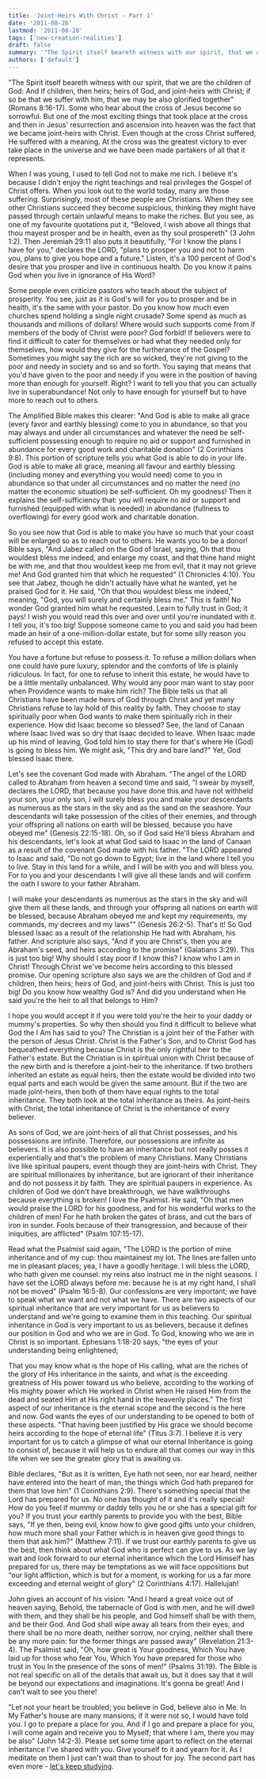 ```yaml
---
title: 'Joint-Heirs With Christ - Part 1'
date: '2011-08-26'
lastmod: '2011-08-28'
tags: ['new-creation-realities']
draft: false
summary: '"The Spirit itself beareth witness with our spirit, that we are the children of God: And if children, then heirs; heirs of God, and joint-heirs with Christ; if so be that we suffer with him, that we may be also glorified together" (Romans 8:16-17)'
authors: ['default']
---
```


"The Spirit itself beareth witness with our spirit, that we are the children of God: And if children, then heirs; heirs of God, and joint-heirs with Christ; if so be that we suffer with him, that we may be also glorified together" (Romans 8:16-17). Some who hear about the cross of Jesus become so sorrowful. But one of the most exciting things that took place at the cross and then in Jesus' resurrection and ascension into heaven was the fact that we became joint-heirs with Christ. Even though at the cross Christ suffered, He suffered with a meaning. At the cross was the greatest victory to ever take place in the universe and we have been made partakers of all that it represents.

When I was young, I used to tell God not to make me rich. I believe it's because I didn't enjoy the right teachings and real privileges the Gospel of Christ offers. When you look out to the world today, many are those suffering. Surprisingly, most of these people are Christians. When they see other Christians succeed they become suspicious, thinking they might have passed through certain unlawful means to make the riches. But you see, as one of my favourite quotations put it, "Beloved, I wish above all things that thou mayest prosper and be in health, even as thy soul prospereth" (3 John 1:2). Then Jeremiah 29:11 also puts it beautifully, "For I know the plans I have for you," declares the LORD, "plans to prosper you and not to harm you, plans to give you hope and a future." Listen, it's a 100 percent of God's desire that you prosper and live in continuous health. Do you know it pains God when you live in ignorance of His Word?

Some people even criticize pastors who teach about the subject of prosperity. You see, just as it is God's will for you to prosper and be in health, it's the same with your pastor. Do you know how much even churches spend holding a single night crusade? Some spend as much as thousands and millions of dollars! Where would such supports come from if members of the body of Christ were poor? God forbid! If believers were to find it difficult to cater for themselves or had what they needed only for themselves, how would they give for the furtherance of the Gospel? Sometimes you might say the rich are so wicked, they're not giving to the poor and needy in society and so and so forth. You saying that means that you'd have given to the poor and needy if you were in the position of having more than enough for yourself. Right? I want to tell you that you can actually live in superabundance! Not only to have enough for yourself but to have more to reach out to others.

The Amplified Bible makes this clearer: "And God is able to make all grace (every favor and earthly blessing) come to you in abundance, so that you may always and under all circumstances and whatever the need be self-sufficient possessing enough to require no aid or support and furnished in abundance for every good work and charitable donation" (2 Corinthians 9:8). This portion of scripture tells you what God is able to do in your life. God is able to make all grace, meaning all favour and earthly blessing (including money and everything you would need) come to you in abundance so that under all circumstances and no matter the need (no matter the economic situation) be self-sufficient. Oh my goodness! Then it explains the self-sufficiency that: you will require no aid or support and furnished (equipped with what is needed) in abundance (fullness to overflowing) for every good work and charitable donation.

So you see now that God is able to make you have so much that your coast will be enlarged so as to reach out to others. He wants you to be a donor! Bible says, "And Jabez called on the God of Israel, saying, Oh that thou wouldest bless me indeed, and enlarge my coast, and that thine hand might be with me, and that thou wouldest keep me from evil, that it may not grieve me! And God granted him that which he requested" (1 Chronicles 4:10). You see that Jabez, though he didn't actually have what he wanted, yet he praised God for it. He said, "Oh that thou wouldest bless me indeed," meaning, "God, you will surely and certainly bless me." This is faith! No wonder God granted him what he requested. Learn to fully trust in God; it pays! I wish you would read this over and over until you're inundated with it. I tell you, it's too big! Suppose someone came to you and said you had been made an heir of a one-million-dollar estate, but for some silly reason you refused to accept this estate.

You have a fortune but refuse to possess it. To refuse a million dollars when one could have pure luxury, splendor and the comforts of life is plainly ridiculous. In fact, for one to refuse to inherit this estate, he would have to be a little mentally unbalanced. Why would any poor man want to stay poor when Providence wants to make him rich? The Bible tells us that all Christians have been made heirs of God through Christ and yet many Christians refuse to lay hold of this reality by faith. They choose to stay spiritually poor when God wants to make them spiritually rich in their experience. How did Isaac become so blessed? See, the land of Canaan where Isaac lived was so dry that Isaac decided to leave. When Isaac made up his mind of leaving, God told him to stay there for that's where He (God) is going to bless him. We might ask, "This dry and bare land?" Yet, God blessed Isaac there.

Let's see the covenant God made with Abraham. "The angel of the LORD called to Abraham from heaven a second time and said, "I swear by myself, declares the LORD, that because you have done this and have not withheld your son, your only son, I will surely bless you and make your descendants as numerous as the stars in the sky and as the sand on the seashore. Your descendants will take possession of the cities of their enemies, and through your offspring all nations on earth will be blessed, because you have obeyed me" (Genesis 22:15-18). Oh, so if God said He'll bless Abraham and his descendants, let's look at what God said to Isaac in the land of Canaan as a result of the covenant God made with his father. "The LORD appeared to Isaac and said, "Do not go down to Egypt; live in the land where I tell you to live. Stay in this land for a while, and I will be with you and will bless you. For to you and your descendants I will give all these lands and will confirm the oath I swore to your father Abraham.

I will make your descendants as numerous as the stars in the sky and will give them all these lands, and through your offspring all nations on earth will be blessed, because Abraham obeyed me and kept my requirements, my commands, my decrees and my laws"" (Genesis 26:2-5). That's it! So God blessed Isaac as a result of the relationship He had with Abraham, his father. And scripture also says, "And if you are Christ's, then you are Abraham's seed, and heirs according to the promise" (Galatians 3:29). This is just too big! Why should I stay poor if I know this? I know who I am in Christ! Through Christ we've become heirs according to this blessed promise. Our opening scripture also says we are the children of God and if children, then heirs; heirs of God, and joint-heirs with Christ. This is just too big! Do you know how wealthy God is? And did you understand when He said you're the heir to all that belongs to Him?

I hope you would accept it if you were told you're the heir to your daddy or mummy's properties. So why then should you find it difficult to believe what God the I Am has said to you? The Christian is a joint heir of the Father with the person of Jesus Christ. Christ is the Father's Son, and to Christ God has bequeathed everything because Christ is the only rightful heir to the Father's estate. But the Christian is in spiritual union with Christ because of the new birth and is therefore a joint-heir to the inheritance. If two brothers inherited an estate as equal heirs, then the estate would be divided into two equal parts and each would be given the same amount. But if the two are made joint-heirs, then both of them have equal rights to the total inheritance. They both look at the total inheritance as theirs. As joint-heirs with Christ, the total inheritance of Christ is the inheritance of every believer.

As sons of God, we are joint-heirs of all that Christ possesses, and his possessions are infinite. Therefore, our possessions are infinite as believers. It is also possible to have an inheritance but not really posses it experientially and that's the problem of many Christians. Many Christians live like spiritual paupers, event though they are joint-heirs with Christ. They are spiritual millionaires by inheritance, but are ignorant of their inheritance and do not possess it by faith. They are spiritual paupers in experience. As children of God we don't have breakthrough, we have walkthroughs because everything is broken! I love the Psalmist. He said, "Oh that men would praise the LORD for his goodness, and for his wonderful works to the children of men! For he hath broken the gates of brass, and cut the bars of iron in sunder. Fools because of their transgression, and because of their iniquities, are afflicted" (Psalm 107:15-17).

Read what the Psalmist said again, "The LORD is the portion of mine inheritance and of my cup: thou maintainest my lot. The lines are fallen unto me in pleasant places; yea, I have a goodly heritage. I will bless the LORD, who hath given me counsel: my reins also instruct me in the night seasons. I have set the LORD always before me: because he is at my right hand, I shall not be moved" (Psalm 16:5-8). Our confessions are very important; we have to speak what we want and not what we have. There are two aspects of our spiritual inheritance that are very important for us as believers to understand and we're going to examine them in this teaching. Our spiritual inheritance in God is very important to us as believers, because it defines our position in God and who we are in God. To God, knowing who we are in Christ is so important. Ephesians 1:18-20 says, "the eyes of your understanding being enlightened;

That you may know what is the hope of His calling, what are the riches of the glory of His inheritance in the saints, and what is the exceeding greatness of His power toward us who believe, according to the working of His mighty power which He worked in Christ when He raised Him from the dead and seated Him at His right hand in the heavenly places." The first aspect of our inheritance is the eternal scope and the second is the here and now. God wants the eyes of our understanding to be opened to both of these aspects. "That having been justified by His grace we should become heirs according to the hope of eternal life" (Titus 3:7). I believe it is very important for us to catch a glimpse of what our eternal Inheritance is going to consist of, because it will help us to endure all that comes our way in this life when we see the greater glory that is awaiting us.

Bible declares, "But as it is written, Eye hath not seen, nor ear heard, neither have entered into the heart of man, the things which God hath prepared for them that love him" (1 Corinthians 2:9). There's something special that the Lord has prepared for us. No one has thought of it and it's really special! How do you feel if mummy or daddy tells you he or she has a special gift for you? If you trust your earthly parents to provide you with the best, Bible says, "If ye then, being evil, know how to give good gifts unto your children, how much more shall your Father which is in heaven give good things to them that ask him?" (Matthew 7:11). If we trust our earthly parents to give us the best, then think about what God who is perfect can give to us. As we lay wait and look forward to our eternal inheritance which the Lord Himself has prepared for us, there may be temptations as we will face oppositions but "our light affliction, which is but for a moment, is working for us a far more exceeding and eternal weight of glory" (2 Corinthians 4:17). Hallelujah!

John gives an account of his vision: "And I heard a great voice out of heaven saying, Behold, the tabernacle of God is with men, and he will dwell with them, and they shall be his people, and God himself shall be with them, and be their God. And God shall wipe away all tears from their eyes; and there shall be no more death, neither sorrow, nor crying, neither shall there be any more pain: for the former things are passed away" (Revelation 21:3-4). The Psalmist said, "Oh, how great is Your goodness, Which You have laid up for those who fear You, Which You have prepared for those who trust in You In the presence of the sons of men!" (Psalms 31:19). The Bible is not real specific on all of the details that await us, but it does say that it will be beyond our expectations and imaginations. It's gonna be great! And I can't wait to see you there!

"Let not your heart be troubled; you believe in God, believe also in Me. In My Father's house are many mansions; if it were not so, I would have told you. I go to prepare a place for you. And if I go and prepare a place for you, I will come again and receive you to Myself; that where I am, there you may be also" (John 14:2-3). Please set some time apart to reflect on the eternal inheritance I've shared with you. Give yourself to it and yearn for it. As I meditate on them I just can't wait than to shout for joy. The second part has even more - [let's keep studying](https://www.rhemafromgod.com/joint-heirs-with-christ-part-2 "Joint-Heirs with Christ part 2").
